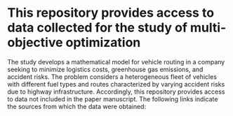 # This repository provides access to data collected for the study of multi-objective optimization
The study develops a mathematical model for vehicle routing in a company seeking to minimize logistics costs, greenhouse gas emissions, and accident risks. The problem considers a heterogeneous fleet of vehicles with different fuel types and routes characterized by varying accident risks due to highway infrastructure. Accordingly, this repository provides access to data not included in the paper manuscript. The following links indicate the sources from which the data were obtained:
